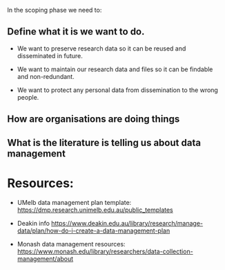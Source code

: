 In the scoping phase we need to:

## Define what it is we want to do.

* We want to preserve research data so it can be reused and disseminated in future.

* We want to maintain our research data and files so it can be findable and non-redundant.

* We want to protect any personal data from dissemination to the wrong people.

## How are organisations are doing things

## What is the literature is telling us about data management


# Resources:

* UMelb data management plan template: https://dmp.research.unimelb.edu.au/public_templates

* Deakin info https://www.deakin.edu.au/library/research/manage-data/plan/how-do-i-create-a-data-management-plan

* Monash data management resources: https://www.monash.edu/library/researchers/data-collection-management/about



